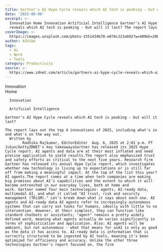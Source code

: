 ```yaml
---
title: Gartner's AI Hype Cycle reveals which AI tech is peaking - but will it last?
date: '2025-08-06'
excerpt: >-
  Innovation Home Innovation Artificial Intelligence Gartner's AI Hype Cycle
  reveals which AI tech is peaking - but will it last? The report lays out th...
coverImage: >-
  https://images.unsplash.com/photo-1551434678-e076c223a692?w=400&h=200&fit=crop&auto=format
author: AIVibe
tags:
  - Ai
  - Work
  - Tools
category: Productivity
source: >-
  https://www.zdnet.com/article/gartners-ai-hype-cycle-reveals-which-ai-tech-is-peaking-but-will-it-last/
---
```

Innovation      
      Home
    
      Innovation
    
      Artificial Intelligence
       
    Gartner's AI Hype Cycle reveals which AI tech is peaking - but will it last?
     
    The report lays out the top 4 innovations of 2025, including what's in and what's on the way out.
      Written by 
            Radhika Rajkumar, EditorEditor  Aug. 6, 2025 at 2:01 p.m. PT                           JuSun/GettyZDNET's key takeawaysGartner has released its 2025 Hype Cycle report. AI agents and data are at their most inflated and need precise application to yield results.The report also emphasized trust and safety efforts as critical to the next five years. Research firm Gartner has released its annual Hype Cycle report, which investigates whether new technology is living up to expectations or is still far off from making a meaningful impact. At the top of the list this year? AI agents.The report comes at a time when tech companies are making big promises about AI's capabilities and the extent to which it will become entrenched in our everyday lives, both at home and work. Gartner named four main technologies: agents, AI-ready data, multimodal AI, and what it called "AI trust, risk and security management (TRiSM)." Let's break down what it says about each one. AI agents and AI-ready data AI agents refer to increasingly autonomous systems that can carry out tasks for humans, ideally with little to no intervention. However, at their simplest, they can function like standard chatbots or assistants; "agent" remains a pretty widely defined word, meaning what agents actually do varies significantly in terms of sophistication and application. Also: AI agents will be ambient, but not autonomous - what that means for usAI is only as good as the data it has access to. AI-ready data is information that is correctly structured to be ingested by AI tools, meaning it's been optimized for efficiency and accuracy. Unlike the other three technologies Gartner's report focused on, the firm 
